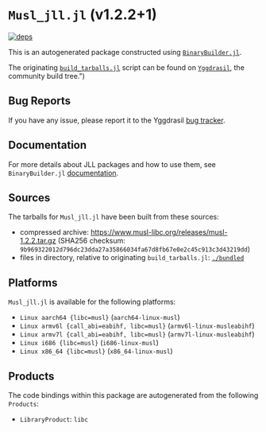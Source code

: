 # `Musl_jll.jl` (v1.2.2+1)

[![deps](https://juliahub.com/docs/Musl_jll/deps.svg)](https://juliahub.com/ui/Packages/Musl_jll/CrRF0?page=2)

This is an autogenerated package constructed using [`BinaryBuilder.jl`](https://github.com/JuliaPackaging/BinaryBuilder.jl).

The originating [`build_tarballs.jl`](https://github.com/JuliaPackaging/Yggdrasil/blob/78a65d17d085d45b91202335428c9aa4963ba7a0/M/Musl/build_tarballs.jl) script can be found on [`Yggdrasil`](https://github.com/JuliaPackaging/Yggdrasil/), the community build tree.")

## Bug Reports

If you have any issue, please report it to the Yggdrasil [bug tracker](https://github.com/JuliaPackaging/Yggdrasil/issues).

## Documentation

For more details about JLL packages and how to use them, see `BinaryBuilder.jl` [documentation](https://docs.binarybuilder.org/stable/jll/).

## Sources

The tarballs for `Musl_jll.jl` have been built from these sources:

* compressed archive: https://www.musl-libc.org/releases/musl-1.2.2.tar.gz (SHA256 checksum: `9b969322012d796dc23dda27a35866034fa67d8fb67e0e2c45c913c3d43219dd`)
* files in directory, relative to originating `build_tarballs.jl`: [`./bundled`](https://github.com/JuliaPackaging/Yggdrasil/tree/78a65d17d085d45b91202335428c9aa4963ba7a0/M/Musl/bundled)

## Platforms

`Musl_jll.jl` is available for the following platforms:

* `Linux aarch64 {libc=musl}` (`aarch64-linux-musl`)
* `Linux armv6l {call_abi=eabihf, libc=musl}` (`armv6l-linux-musleabihf`)
* `Linux armv7l {call_abi=eabihf, libc=musl}` (`armv7l-linux-musleabihf`)
* `Linux i686 {libc=musl}` (`i686-linux-musl`)
* `Linux x86_64 {libc=musl}` (`x86_64-linux-musl`)

## Products

The code bindings within this package are autogenerated from the following `Products`:

* `LibraryProduct`: `libc`
